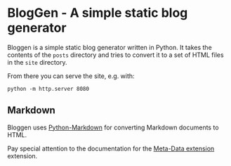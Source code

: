 # BlogGen - A simple static blog generator

Bloggen is a simple static blog generator written in Python. It takes
the contents of the `posts` directory and tries to convert it to
a set of HTML files in the `site` directory.

From there you can serve the site, e.g. with:

    python -m http.server 8080

## Markdown

Bloggen uses [Python-Markdown][pymark] for converting Markdown
documents to HTML.

Pay special attention to the documentation for the [Meta-Data
extension][metadata] extension.

[pymark]: https://python-markdown.github.io
[metadata]: https://python-markdown.github.io/extensions/meta_data/

